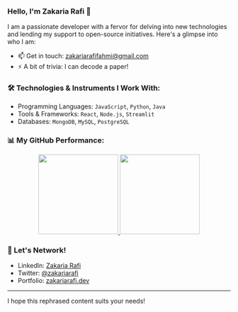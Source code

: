 ### Hello, I'm Zakaria Rafi 👋

I am a passionate developer with a fervor for delving into new technologies and lending my support to open-source initiatives. Here's a glimpse into who I am:

- 📫 Get in touch: [zakariarafifahmi@gmail.com](mailto:zakariarafifahmi@gmail.com)
- ⚡ A bit of trivia: I can decode a paper!

### 🛠️ Technologies & Instruments I Work With:

- Programming Languages: `JavaScript`, `Python`, `Java`
- Tools & Frameworks: `React`, `Node.js`, `Streamlit`
- Databases: `MongoDB`, `MySQL`, `PostgreSQL`

### 📊 My GitHub Performance:

<p align="center">
<a href="https://github.com/zakariarafi">
  <img height="180em" src="https://github-readme-stats-eight-theta.vercel.app/api?username=zakariarafi&show_icons=true&theme=algolia&include_all_commits=true&count_private=true"/>
  <img height="180em" src="https://github-readme-stats-eight-theta.vercel.app/api/top-langs/?username=zakariarafi&layout=compact&theme=algolia"/>
</a>
</p>

### 📣 Let's Network!
- LinkedIn: [Zakaria Rafi](https://www.linkedin.com/in/zakariarafi)
- Twitter: [@zakariarafi](https://twitter.com/zakariarafi)
- Portfolio: [zakariarafi.dev](https://zakariarafi.dev)

---

I hope this rephrased content suits your needs!
